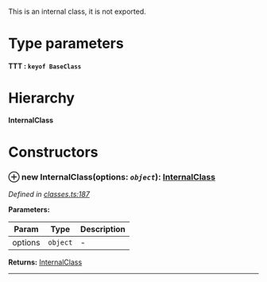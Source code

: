 

This is an internal class, it is not exported.

# Type parameters
#### TTT :  `keyof BaseClass`
# Hierarchy

**InternalClass**

# Constructors

<a id="constructor"></a>

### ⊕ **new InternalClass**(options: *`object`*): [InternalClass](_classes_.internalclass.md)

*Defined in [classes.ts:187](https://github.com/tgreyjs/typedoc-plugin-markdown/blob/master/test/src/classes.ts#L187)*

**Parameters:**

| Param | Type | Description |
| ------ | ------ | ------ |
| options | `object`   |  - |

**Returns:** [InternalClass](_classes_.internalclass.md)

---

